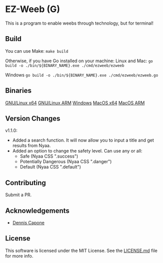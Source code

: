 # EZ-Weeb (G)

This is a program to enable weebs through technology, but for terminal!

## Build

You can use Make:
`make build`

Otherwise, if you have Go installed on your machine:
Linux and Mac:
`go build -o ./bin/${BINARY_NAME}.exe ./cmd/ezweeb/ezweeb`

Windows
`go build -o ./bin/${BINARY_NAME}.exe ./cmd/ezweeb/ezweeb.go`

## Binaries
[GNU/Linux x64](https://mega.nz/file/w3BGTJAZ#oWeToZJTKwNaGhVNd-YSCX97cVoyIQHLur8Af2w23DE)
[GNU/Linux ARM](https://mega.nz/file/N3J3SIgD#n9DiCbOCP_hwKV1Cz14WNKQKShDclll8AfCnVYIeiME)
[Windows](https://mega.nz/file/Br5wHKAb#AoWBbMCfeN66Zuo1umWyGRg_8M7ZVlS_dVrTFi_niok)
[MacOS x64](https://mega.nz/file/RnInmATT#FELKFoZ6um6l1jcUbJZzk0N-4vKms3HELB5hEi2fW00)
[MacOS ARM](https://mega.nz/file/dqQVHKAB#Bc2f0ZdQVh1R01ls6y0hgP11voIqVmjLyrPr04TlakE)

## Version Changes
v1.1.0:
 - Added a search function. It will now allow you to input a title and get results from Nyaa.
 - Added an option to change the safety level. Can use any or all:
    - Safe (Nyaa CSS ".success")
    - Potentially Dangerous (Nyaa CSS ".danger")
    - Default (Nyaa CSS ".default")

## Contributing

Submit a PR.

## Acknowledgements
* [Dennis Capone](https://github.com/dcap0)

## License
This software is licensed under the MIT License. See the [LICENSE.md](LICENSE.md) file for more info.